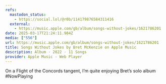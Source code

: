 ```yaml
---
refs:
  mastodon_status:
    - https://social.lol/@r0b/114179876584311416
  external:
    - https://music.apple.com/gb/album/songs-without-jokes/1621786201
date: 2025-03-17T21:24:11.984Z
media: ["556"]
url: https://music.apple.com/gb/album/songs-without-jokes/1621786201
title: Songs Without Jokes by Bret McKenzie on Apple Music
description: Album · 2022 · 11 Songs
provider: Apple Music - Web Player
---
```


On a Flight of the Concords tangent, I’m quite enjoying Bret’s solo album #NowPlaying
